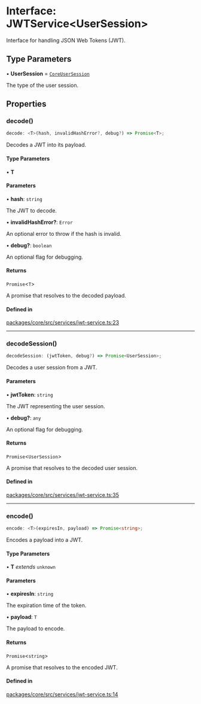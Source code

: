 # Interface: JWTService\<UserSession\>

Interface for handling JSON Web Tokens (JWT).

## Type Parameters

• **UserSession** = [`CoreUserSession`](CoreUserSession.md)

The type of the user session.

## Properties

### decode()

```ts
decode: <T>(hash, invalidHashError?, debug?) => Promise<T>;
```

Decodes a JWT into its payload.

#### Type Parameters

• **T**

#### Parameters

• **hash**: `string`

The JWT to decode.

• **invalidHashError?**: `Error`

An optional error to throw if the hash is invalid.

• **debug?**: `boolean`

An optional flag for debugging.

#### Returns

`Promise`\<`T`\>

A promise that resolves to the decoded payload.

#### Defined in

[packages/core/src/services/jwt-service.ts:23](https://github.com/vramework/vramework/blob/d6bdd98863fc2395b074502b5cd67b069031d73f/packages/core/src/services/jwt-service.ts#L23)

***

### decodeSession()

```ts
decodeSession: (jwtToken, debug?) => Promise<UserSession>;
```

Decodes a user session from a JWT.

#### Parameters

• **jwtToken**: `string`

The JWT representing the user session.

• **debug?**: `any`

An optional flag for debugging.

#### Returns

`Promise`\<`UserSession`\>

A promise that resolves to the decoded user session.

#### Defined in

[packages/core/src/services/jwt-service.ts:35](https://github.com/vramework/vramework/blob/d6bdd98863fc2395b074502b5cd67b069031d73f/packages/core/src/services/jwt-service.ts#L35)

***

### encode()

```ts
encode: <T>(expiresIn, payload) => Promise<string>;
```

Encodes a payload into a JWT.

#### Type Parameters

• **T** *extends* `unknown`

#### Parameters

• **expiresIn**: `string`

The expiration time of the token.

• **payload**: `T`

The payload to encode.

#### Returns

`Promise`\<`string`\>

A promise that resolves to the encoded JWT.

#### Defined in

[packages/core/src/services/jwt-service.ts:14](https://github.com/vramework/vramework/blob/d6bdd98863fc2395b074502b5cd67b069031d73f/packages/core/src/services/jwt-service.ts#L14)
